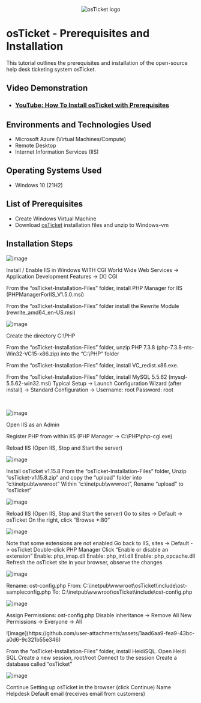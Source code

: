 <p align="center">
<img src="https://i.imgur.com/Clzj7Xs.png" alt="osTicket logo"/>
</p>

<h1>osTicket - Prerequisites and Installation</h1>
This tutorial outlines the prerequisites and installation of the open-source help desk ticketing system osTicket.<br />


<h2>Video Demonstration</h2>

- ### [YouTube: How To Install osTicket with Prerequisites](https://www.youtube.com)

<h2>Environments and Technologies Used</h2>

- Microsoft Azure (Virtual Machines/Compute)
- Remote Desktop
- Internet Information Services (IIS)

<h2>Operating Systems Used </h2>

- Windows 10</b> (21H2)

<h2>List of Prerequisites</h2>

- Create Windows Virtual Machine
- Download [osTicket](https://drive.google.com/uc?export=download&id=1b3RBkXTLNGXbibeMuAynkfzdBC1NnqaD) installation files and unzip to Windows-vm


<h2>Installation Steps</h2>

![image](https://github.com/user-attachments/assets/c36e4f58-13ae-4e69-bbec-f4f44cde0f4b)

<p>
Install / Enable IIS in Windows WITH CGI
World Wide Web Services -> Application Development Features -> [X] CGI

From the “osTicket-Installation-Files” folder, install PHP Manager for IIS (PHPManagerForIIS_V1.5.0.msi)

From the “osTicket-Installation-Files” folder install the Rewrite Module (rewrite_amd64_en-US.msi)
</p>

![image](https://github.com/user-attachments/assets/7ebcd31f-992e-4e1a-a51d-d9061494b3bb)

<p>
Create the directory C:\PHP

From the “osTicket-Installation-Files” folder, unzip PHP 7.3.8 (php-7.3.8-nts-Win32-VC15-x86.zip) into the “C:\PHP” folder

From the “osTicket-Installation-Files” folder, install VC_redist.x86.exe.

From the “osTicket-Installation-Files” folder, install MySQL 5.5.62 (mysql-5.5.62-win32.msi)
Typical Setup ->
Launch Configuration Wizard (after install) ->
Standard Configuration ->
Username: root
Password: root

</p>
<br />

![image](https://github.com/user-attachments/assets/9aee5774-75e1-4d04-9da3-fbb3a3742c5a)

<p>Open IIS as an Admin

Register PHP from within IIS (PHP Manager -> C:\PHP\php-cgi.exe)

Reload IIS (Open IIS, Stop and Start the server)
</p>

![image](https://github.com/user-attachments/assets/89447d07-bb76-4b2b-8013-1ea58509396b)
<p>
Install osTicket v1.15.8
From the “osTicket-Installation-Files” folder, 
Unzip “osTicket-v1.15.8.zip” and copy the “upload” folder into “c:\inetpub\wwwroot”
Within “c:\inetpub\wwwroot”, Rename “upload” to “osTicket” </p>

![image](https://github.com/user-attachments/assets/96463a88-9809-4fcf-8687-bbaeec5f359e)
<p>
Reload IIS (Open IIS, Stop and Start the server)
Go to sites -> Default -> osTicket
On the right, click “Browse *:80”
</p>

![image](https://github.com/user-attachments/assets/1a214cb3-2a69-467f-9489-784eb5d60d7b)
<p>Note that some extensions are not enabled
Go back to IIS, sites -> Default -> osTicket
Double-click PHP Manager
Click “Enable or disable an extension”
Enable: php_imap.dll
Enable: php_intl.dll
Enable: php_opcache.dll
Refresh the osTicket site in your browser, observe the changes
</p>

![image](https://github.com/user-attachments/assets/5bf60b41-ddd4-46f6-8bc6-d48754a1f762)
<p> 
Rename: ost-config.php
From: C:\inetpub\wwwroot\osTicket\include\ost-sampleconfig.php
To: C:\inetpub\wwwroot\osTicket\include\ost-config.php
</p>

![image](https://github.com/user-attachments/assets/f41ba263-6632-4acd-b5e4-6da30918ff0a)
<p>
Assign Permissions: ost-config.php
Disable inheritance -> Remove All
New Permissions -> Everyone -> All
</p>
![image](https://github.com/user-attachments/assets/1aad6aa9-fea9-43bc-a0d6-9c321b55e346)

<p>
From the “osTicket-Installation-Files” folder, install HeidiSQL.
Open Heidi SQL
Create a new session, root/root
Connect to the session
Create a database called “osTicket”

</p>


![image](https://github.com/user-attachments/assets/2ecf9dd8-f90a-4721-90a0-002131c8a491)

<p>Continue Setting up osTicket in the browser (click Continue)
Name Helpdesk
Default email (receives email from customers)
</p>
